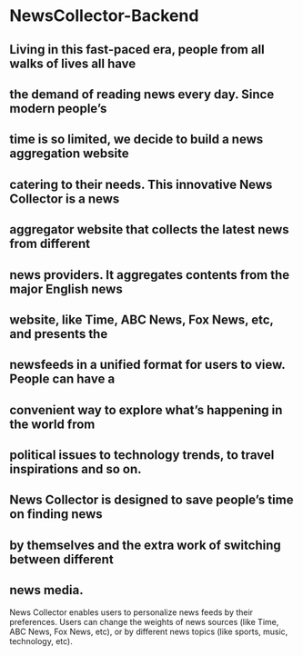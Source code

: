 # NewsCollector-Backend
## Living in this fast-paced era, people from all walks of lives all have
## the demand of reading news every day. Since modern people’s
## time is so limited, we decide to build a news aggregation website
## catering to their needs. This innovative News Collector is a news
## aggregator website that collects the latest news from different
## news providers. It aggregates contents from the major English news
## website, like Time, ABC News, Fox News, etc, and presents the
## newsfeeds in a unified format for users to view. People can have a
## convenient way to explore what’s happening in the world from
## political issues to technology trends, to travel inspirations and so on.
## News Collector is designed to save people’s time on finding news
## by themselves and the extra work of switching between different
## news media.

News Collector enables users to personalize news feeds by their
preferences. Users can change the weights of news sources (like
Time, ABC News, Fox News, etc), or by different news topics (like
sports, music, technology, etc).
